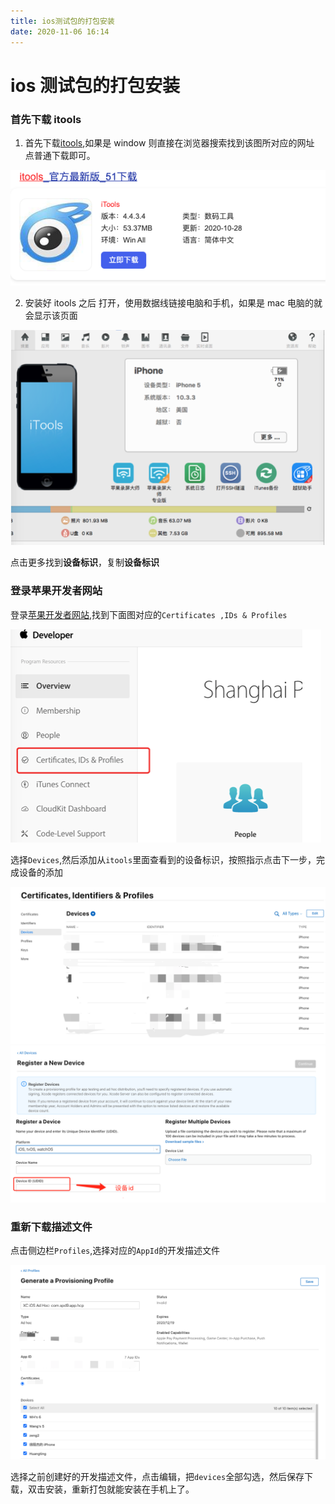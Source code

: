 ```yaml
---
title: ios测试包的打包安装
date: 2020-11-06 16:14
---
```


# ios 测试包的打包安装

### 首先下载 itools

1. 首先下载[itools](https://www.itools.cn/),如果是 window 则直接在浏览器搜索找到该图所对应的网址 点普通下载即可。

<!-- ![itools](/devneeds/itools.png) -->
<img src='../../assets/devneeds/itools.png'/>

2. 安装好 itools 之后 打开，使用数据线链接电脑和手机，如果是 mac 电脑的就会显示该页面

<!-- ![itools手机界面](/devneeds/itools2.png) -->
<img src='../../assets/devneeds/itools2.png'/>

点击更多找到**设备标识**，复制**设备标识**

### 登录苹果开发者网站

登录[苹果开发者网站](https://developer.apple.com),找到下面图对应的`Certificates ,IDs & Profiles`

<!-- ![itools手机界面](/devneeds/apple2.png) -->
<img src='../../assets/devneeds/apple2.png'/>

选择`Devices`,然后添加从`itools`里面查看到的设备标识，按照指示点击下一步，完成设备的添加

<!-- ![itools手机界面](/devneeds/device.png) -->
<img src='../../assets/devneeds/device.png'/>

<!-- ![itools手机界面](/devneeds/device1.png) -->
<img src='../../assets/devneeds/device1.png'/>

### 重新下载描述文件

点击侧边栏`Profiles`,选择对应的`AppId`的开发描述文件

<!-- ![itools手机界面](/devneeds/profile.png) -->
<img src='../../assets/devneeds/profile.png'/>

选择之前创建好的开发描述文件，点击编辑，把`devices`全部勾选，然后保存下载，双击安装，重新打包就能安装在手机上了。

